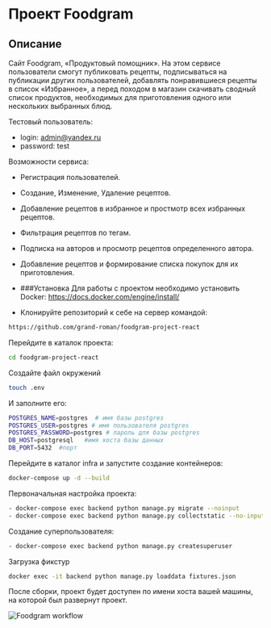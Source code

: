 # Проект Foodgram

## Описание

Cайт Foodgram, «Продуктовый помощник».
На этом сервисе пользователи смогут публиковать рецепты, подписываться 
на публикации других пользователей, добавлять понравившиеся рецепты в 
список «Избранное», а перед походом в магазин скачивать сводный список 
продуктов, необходимых для приготовления одного или нескольких выбранных блюд.

Тестовый пользователь: 
- login: admin@yandex.ru
- password: test

Возможности сервиса:

- Регистрация пользователей.
- Создание, Изменение, Удаление рецептов.
- Добавление рецептов в избранное и простмотр всех избранных рецептов.
- Фильтрация рецептов по тегам.
- Подписка на авторов и просмотр рецептов определенного автора.
- Добавление рецептов и формирование списка покупок для их приготовления.

- ###Установка
Для работы с проектом необходимо установить Docker: <https://docs.docker.com/engine/install/>


 - Клонируйте репозиторий к себе на сервер командой:
```bash
https://github.com/grand-roman/foodgram-project-react
```

Перейдите в каталок проекта:
```bash
cd foodgram-project-react
```
Создайте файл окружений
```bash
touch .env
```
И заполните его:
```bash
POSTGRES_NAME=postgres  # имя базы postgres
POSTGRES_USER=postgres # имя пользователя postgres
POSTGRES_PASSWORD=postgres # пароль для базы postgres
DB_HOST=postgresql   #имя хоста базы данных
DB_PORT=5432  #порт
```


Перейдите в каталог infra и запустите создание контейнеров:
```bash
docker-compose up -d --build
```

Первоначальная настройка проекта:
```bash
- docker-compose exec backend python manage.py migrate --noinput
- docker-compose exec backend python manage.py collectstatic --no-input
```
Создание суперпользователя:
```bash
- docker-compose exec backend python manage.py createsuperuser
```
Загрузка фикстур
```bash
docker exec -it backend python manage.py loaddata fixtures.json
```
После сборки, проект будет доступен по имени хоста вашей машины, на которой был развернут проект. 

![Foodgram workflow](https://github.com/grand-roman/foodgram-project-react/actions/workflows/main.yml/badge.svg)